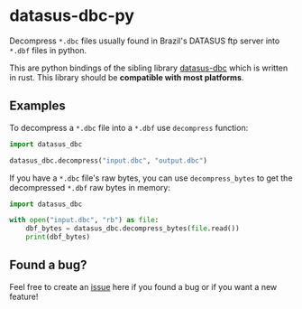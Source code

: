 # datasus-dbc-py

Decompress `*.dbc` files usually found in Brazil's DATASUS ftp server into `*.dbf` files in python.

This are python bindings of the sibling library [datasus-dbc](https://crates.io/crates/datasus-dbc) which is written in rust. This library should be **compatible with most platforms**.

## Examples

To decompress a `*.dbc` file into a `*.dbf` use `decompress` function:

```python
import datasus_dbc

datasus_dbc.decompress("input.dbc", "output.dbc")
```

If you have a `*.dbc` file's raw bytes, you can use `decompress_bytes` to get the decompressed `*.dbf` raw bytes in memory:

```python
import datasus_dbc

with open("input.dbc", "rb") as file:
    dbf_bytes = datasus_dbc.decompress_bytes(file.read())
    print(dbf_bytes)
```

## Found a bug?
Feel free to create an [issue](https://github.com/mymatsubara/datasus-dbc-py/issues/new) here if you found a bug or if you want a new feature!
